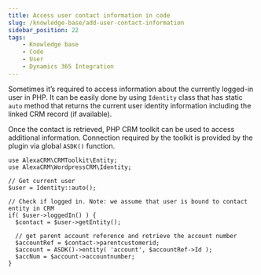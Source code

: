 ```yaml
---
title: Access user contact information in code
slug: /knowledge-base/add-user-contact-information
sidebar_position: 22
tags:
    - Knowledge base
    - Code
    - User
    - Dynamics 365 Integration
---
```


Sometimes it’s required to access information about the currently logged-in user in PHP. It can be easily done by using `Identity` class that has static `auto` method that returns the current user identity information including the linked CRM record (if available).

Once the contact is retrieved, PHP CRM toolkit can be used to access additional information. Connection required by the toolkit is provided by the plugin via global `ASDK()` function.

```
use AlexaCRM\CRMToolkit\Entity;
use AlexaCRM\WordpressCRM\Identity;  

// Get current user
$user = Identity::auto();

// Check if logged in. Note: we assume that user is bound to contact entity in CRM
if( $user->loggedIn() ) {
  $contact = $user->getEntity();
  
  // get parent account reference and retrieve the account number
  $accountRef = $contact->parentcustomerid;
  $account = ASDK()->entity( 'account', $accountRef->Id );
  $accNum = $account->accountnumber;
}
```